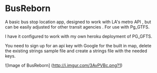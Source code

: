 # BusReborn
A basic bus stop location app, designed to work with LA's metro API , but can be easily adjusted for other transit agencies . For use with Pg_GTFS.

I have it configured to work with my own heroku deployment of PG_GFTS. 

You need to sign up for an api key with Google for the built in map, delete the existing strings sample file and create a strings file with the needed keys.

![Image of BusReborn]
(http://i.imgur.com/3AvPVBc.png?1)
